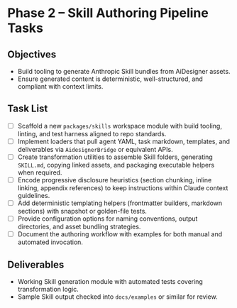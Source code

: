 # Phase 2 – Skill Authoring Pipeline Tasks

## Objectives

- Build tooling to generate Anthropic Skill bundles from AiDesigner assets.
- Ensure generated content is deterministic, well-structured, and compliant with context limits.

## Task List

- [ ] Scaffold a new `packages/skills` workspace module with build tooling, linting, and test harness aligned to repo standards.
- [ ] Implement loaders that pull agent YAML, task markdown, templates, and deliverables via `AidesignerBridge` or equivalent APIs.
- [ ] Create transformation utilities to assemble Skill folders, generating `SKILL.md`, copying linked assets, and packaging executable helpers when required.
- [ ] Encode progressive disclosure heuristics (section chunking, inline linking, appendix references) to keep instructions within Claude context guidelines.
- [ ] Add deterministic templating helpers (frontmatter builders, markdown sections) with snapshot or golden-file tests.
- [ ] Provide configuration options for naming conventions, output directories, and asset bundling strategies.
- [ ] Document the authoring workflow with examples for both manual and automated invocation.

## Deliverables

- Working Skill generation module with automated tests covering transformation logic.
- Sample Skill output checked into `docs/examples` or similar for review.
